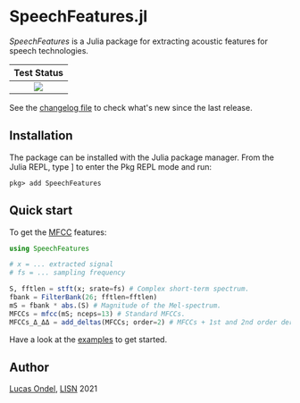 # SpeechFeatures.jl

*SpeechFeatures* is a Julia package for extracting acoustic features
for speech technologies.

| **Test Status**   |
|:-----------------:|
| ![](https://github.com/lucasondel/SpeechFeatures.jl/workflows/Test/badge.svg) |

See the [changelog file](CHANGELOG.md) to check what's new since the
last release.

## Installation

The package can be installed with the Julia package manager. From the
Julia REPL, type ] to enter the Pkg REPL mode and run:

```
pkg> add SpeechFeatures
```

## Quick start

To get the [MFCC](https://en.wikipedia.org/wiki/Mel-frequency_cepstrum)
features:

```julia
using SpeechFeatures

# x = ... extracted signal
# fs = ... sampling frequency

S, fftlen = stft(x; srate=fs) # Complex short-term spectrum.
fbank = FilterBank(26; fftlen=fftlen)
mS = fbank * abs.(S) # Magnitude of the Mel-spectrum.
MFCCs = mfcc(mS; nceps=13) # Standard MFCCs.
MFCCs_Δ_ΔΔ = add_deltas(MFCCs; order=2) # MFCCs + 1st and 2nd order derivatives.
```

Have a look at the [examples](https://github.com/lucasondel/tree/master/SpeechFeatures.jl/examples)
to get started.

## Author

[Lucas Ondel](https://lucasondel.github.io), [LISN](https://www.lisn.upsaclay.fr/) 2021

